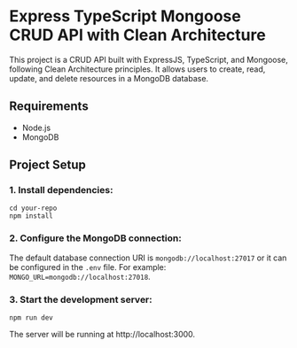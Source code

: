 # Express TypeScript Mongoose CRUD API with Clean Architecture

This project is a CRUD API built with ExpressJS, TypeScript, and Mongoose, following Clean
Architecture principles. It allows users to create, read, update, and delete resources in
a MongoDB database.

## Requirements

- Node.js
- MongoDB

## Project Setup

### 1. Install dependencies:

```
cd your-repo
npm install
```

### 2. Configure the MongoDB connection:

The default database connection URI is `mongodb://localhost:27017` or it can be configured
in the `.env` file. For example: `MONGO_URL=mongodb://localhost:27018`.

### 3. Start the development server:

```
npm run dev
```

The server will be running at http://localhost:3000.

